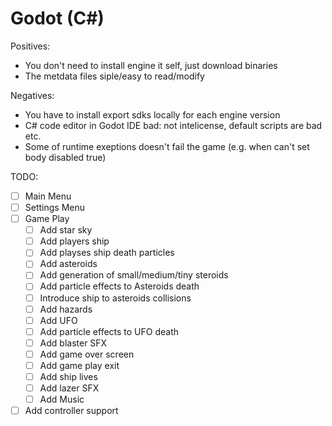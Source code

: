 # Godot (C#)


Positives:
* You don't need to install engine it self,  just download binaries
* The metdata files siple/easy to read/modify

Negatives:
* You have to install export sdks locally for each engine version
* C# code editor in Godot IDE bad: not intelicense, default scripts are bad etc.
* Some of runtime exeptions doesn't fail the game (e.g. when can't set body disabled true)

TODO: 
- [ ] Main Menu
- [ ] Settings Menu
- [ ] Game Play
  - [ ] Add star sky
  - [ ] Add players ship
  - [ ] Add playses ship death particles
  - [ ] Add asteroids
  - [ ] Add generation of small/medium/tiny steroids
  - [ ] Add particle effects to Asteroids death
  - [ ] Introduce ship to asteroids collisions
  - [ ] Add hazards
  - [ ] Add UFO
  - [ ] Add particle effects to UFO death
  - [ ] Add blaster SFX  
  - [ ] Add game over screen
  - [ ] Add game play exit
  - [ ] Add ship lives
  - [ ] Add lazer SFX
  - [ ] Add Music
- [ ] Add controller support